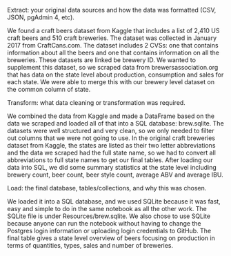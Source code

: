 Extract: your original data sources and how the data was formatted (CSV, JSON, pgAdmin 4, etc).

We found a craft beers dataset from Kaggle that includes a list of 2,410 US craft beers and 510 craft breweries. The dataset was collected in January 2017 from CraftCans.com. The dataset includes 2 CVSs: one that contains information about all the beers and one that contains information on all the breweries. These datasets are linked be brewery ID. We wanted to supplement this dataset, so we scraped data from brewersassociation.org that has data on the state level about production, consumption and sales for each state. We were able to merge this with our brewery level dataset on the common column of state.


Transform: what data cleaning or transformation was required.

We combined the data from Kaggle and made a DataFrame based on the data we scraped and loaded all of that into a SQL database: brew.sqlite. The datasets were well structured and very clean, so we only needed to filter out columns that we were not going to use. In the original craft breweries dataset from Kaggle, the states are listed as their two letter abbreviations and the data we scraped had the full state name, so we had to convert all abbreviations to full state names to get our final tables. After loading our data into SQL, we did some summary statistics at the state level including brewery count, beer count, beer style count, average ABV and average IBU. 


Load: the final database, tables/collections, and why this was chosen.

We loaded it into a SQL database, and we used SQLite because it was fast, easy and simple to do in the same notebook as all the other work. The SQLite file is under Resources/brew.sqlite. We also chose to use SQLite because anyone can run the notebook without having to change the Postgres login information or uploading login credentials to GitHub. The final table gives a state level overview of beers focusing on production in terms of quantities, types, sales and number of breweries. 



